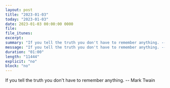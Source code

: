 ```yaml
---
layout: post
title: "2023-01-03"
today: "2023-01-03"
date: 2023-01-03 00:00:00 0000
file:
file_itunes:
excerpt:
summary: "If you tell the truth you don't have to remember anything. -- Mark Twain"
message: "If you tell the truth you don't have to remember anything. -- Mark Twain"
duration: "01:00"
length: "11444"
explicit: "no"
block: "no"
---
```

If you tell the truth you don't have to remember anything. -- Mark Twain

